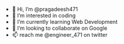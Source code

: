 - 👋 Hi, I’m @pragadeesh471
- 👀 I’m interested in coding
- 🌱 I’m currently learning Web Development
- 💞️ I’m looking to collaborate on Google
- 📫 reach me @engineer_471 on twitter

<!---
pragadeesh47/pragadeesh47 is a ✨ special ✨ repository because its `README.md` (this file) appears on your GitHub profile.
You can click the Preview link to take a look at your changes.
--->
